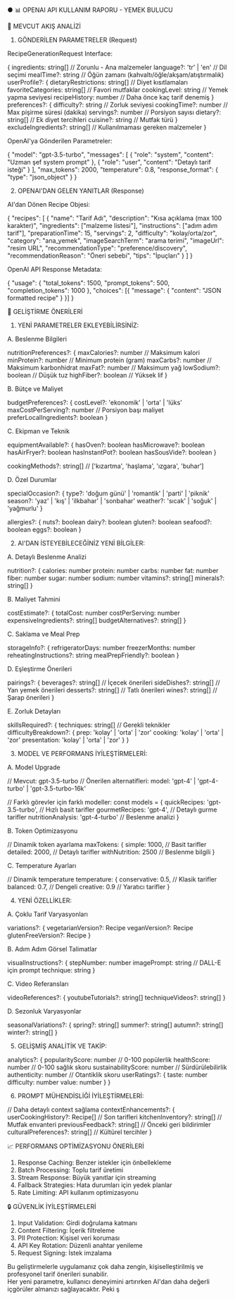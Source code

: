 ● 📊 OPENAI API KULLANIM RAPORU - YEMEK BULUCU

🔄 MEVCUT AKIŞ ANALİZİ

1. GÖNDERİLEN PARAMETRELER (Request)

RecipeGenerationRequest Interface:

{ ingredients: string[] // Zorunlu - Ana malzemeler language?: 'tr' | 'en' // Dil seçimi mealTime?:
string // Öğün zamanı (kahvaltı/öğle/akşam/atıştırmalık) userProfile?: { dietaryRestrictions:
string[] // Diyet kısıtlamaları favoriteCategories: string[] // Favori mutfaklar cookingLevel:
string // Yemek yapma seviyesi recipeHistory: number // Daha önce kaç tarif denemiş } preferences?:
{ difficulty?: string // Zorluk seviyesi cookingTime?: number // Max pişirme süresi (dakika)
servings?: number // Porsiyon sayısı dietary?: string[] // Ek diyet tercihleri cuisine?: string //
Mutfak türü } excludeIngredients?: string[] // Kullanılmaması gereken malzemeler }

OpenAI'ya Gönderilen Parametreler:

{ "model": "gpt-3.5-turbo", "messages": [ { "role": "system", "content": "Uzman şef system prompt"
}, { "role": "user", "content": "Detaylı tarif isteği" } ], "max_tokens": 2000, "temperature": 0.8,
"response_format": { "type": "json_object" } }

2. OPENAI'DAN GELEN YANITLAR (Response)

AI'dan Dönen Recipe Objesi:

{ "recipes": [ { "name": "Tarif Adı", "description": "Kısa açıklama (max 100 karakter)",
"ingredients": ["malzeme listesi"], "instructions": ["adım adım tarif"], "preparationTime": 15,
"servings": 2, "difficulty": "kolay/orta/zor", "category": "ana_yemek", "imageSearchTerm": "arama
terimi", "imageUrl": "resim URL", "recommendationType": "preference/discovery",
"recommendationReason": "Öneri sebebi", "tips": "İpuçları" } ] }

OpenAI API Response Metadata:

{ "usage": { "total_tokens": 1500, "prompt_tokens": 500, "completion_tokens": 1000 }, "choices": [{
"message": { "content": "JSON formatted recipe" } }] }

🚀 GELİŞTİRME ÖNERİLERİ

1. YENİ PARAMETRELER EKLEYEBİLİRSİNİZ:

A. Beslenme Bilgileri

nutritionPreferences?: { maxCalories?: number // Maksimum kalori minProtein?: number // Minimum
protein (gram) maxCarbs?: number // Maksimum karbonhidrat maxFat?: number // Maksimum yağ
lowSodium?: boolean // Düşük tuz highFiber?: boolean // Yüksek lif }

B. Bütçe ve Maliyet

budgetPreferences?: { costLevel?: 'ekonomik' | 'orta' | 'lüks' maxCostPerServing?: number //
Porsiyon başı maliyet preferLocalIngredients?: boolean }

C. Ekipman ve Teknik

equipmentAvailable?: { hasOven?: boolean hasMicrowave?: boolean hasAirFryer?: boolean
hasInstantPot?: boolean hasSousVide?: boolean }

cookingMethods?: string[] // ['kızartma', 'haşlama', 'ızgara', 'buhar']

D. Özel Durumlar

specialOccasion?: { type?: 'doğum günü' | 'romantik' | 'parti' | 'piknik' season?: 'yaz' | 'kış' |
'ilkbahar' | 'sonbahar' weather?: 'sıcak' | 'soğuk' | 'yağmurlu' }

allergies?: { nuts?: boolean dairy?: boolean gluten?: boolean seafood?: boolean eggs?: boolean }

2. AI'DAN İSTEYEBİLECEĞİNİZ YENİ BİLGİLER:

A. Detaylı Beslenme Analizi

nutrition?: { calories: number protein: number carbs: number fat: number fiber: number sugar: number
sodium: number vitamins?: string[] minerals?: string[] }

B. Maliyet Tahmini

costEstimate?: { totalCost: number costPerServing: number expensiveIngredients?: string[]
budgetAlternatives?: string[] }

C. Saklama ve Meal Prep

storageInfo?: { refrigeratorDays: number freezerMonths: number reheatingInstructions?: string
mealPrepFriendly?: boolean }

D. Eşleştirme Önerileri

pairings?: { beverages?: string[] // İçecek önerileri sideDishes?: string[] // Yan yemek önerileri
desserts?: string[] // Tatlı önerileri wines?: string[] // Şarap önerileri }

E. Zorluk Detayları

skillsRequired?: { techniques: string[] // Gerekli teknikler difficultyBreakdown?: { prep: 'kolay' |
'orta' | 'zor' cooking: 'kolay' | 'orta' | 'zor' presentation: 'kolay' | 'orta' | 'zor' } }

3. MODEL VE PERFORMANS İYİLEŞTİRMELERİ:

A. Model Upgrade

// Mevcut: gpt-3.5-turbo // Önerilen alternatifleri: model: 'gpt-4' | 'gpt-4-turbo' |
'gpt-3.5-turbo-16k'

// Farklı görevler için farklı modeller: const models = { quickRecipes: 'gpt-3.5-turbo', // Hızlı
basit tarifler gourmetRecipes: 'gpt-4', // Detaylı gurme tarifler nutritionAnalysis: 'gpt-4-turbo'
// Beslenme analizi }

B. Token Optimizasyonu

// Dinamik token ayarlama maxTokens: { simple: 1000, // Basit tarifler detailed: 2000, // Detaylı
tarifler withNutrition: 2500 // Beslenme bilgili }

C. Temperature Ayarları

// Dinamik temperature temperature: { conservative: 0.5, // Klasik tarifler balanced: 0.7, //
Dengeli creative: 0.9 // Yaratıcı tarifler }

4. YENİ ÖZELLİKLER:

A. Çoklu Tarif Varyasyonları

variations?: { vegetarianVersion?: Recipe veganVersion?: Recipe glutenFreeVersion?: Recipe }

B. Adım Adım Görsel Talimatlar

visualInstructions?: { stepNumber: number imagePrompt: string // DALL-E için prompt technique:
string }

C. Video Referansları

videoReferences?: { youtubeTutorials?: string[] techniqueVideos?: string[] }

D. Sezonluk Varyasyonlar

seasonalVariations?: { spring?: string[] summer?: string[] autumn?: string[] winter?: string[] }

5. GELİŞMİŞ ANALİTİK VE TAKİP:

analytics?: { popularityScore: number // 0-100 popülerlik healthScore: number // 0-100 sağlık skoru
sustainabilityScore: number // Sürdürülebilirlik authenticity: number // Otantiklik skoru
userRatings?: { taste: number difficulty: number value: number } }

6. PROMPT MÜHENDİSLİĞİ İYİLEŞTİRMELERİ:

// Daha detaylı context sağlama contextEnhancements?: { userCookingHistory?: Recipe[] // Son
tarifleri kitchenInventory?: string[] // Mutfak envanteri previousFeedback?: string[] // Önceki geri
bildirimler culturalPreferences?: string[] // Kültürel tercihler }

📈 PERFORMANS OPTİMİZASYONU ÖNERİLERİ

1. Response Caching: Benzer istekler için önbellekleme
2. Batch Processing: Toplu tarif üretimi
3. Stream Response: Büyük yanıtlar için streaming
4. Fallback Strategies: Hata durumları için yedek planlar
5. Rate Limiting: API kullanım optimizasyonu

🔒 GÜVENLİK İYİLEŞTİRMELERİ

1. Input Validation: Girdi doğrulama katmanı
2. Content Filtering: İçerik filtreleme
3. PII Protection: Kişisel veri koruması
4. API Key Rotation: Düzenli anahtar yenileme
5. Request Signing: İstek imzalama

Bu geliştirmelerle uygulamanız çok daha zengin, kişiselleştirilmiş ve profesyonel tarif önerileri
sunabilir.  
 Her yeni parametre, kullanıcı deneyimini artırırken AI'dan daha değerli içgörüler almanızı
sağlayacaktır.
Peki ş